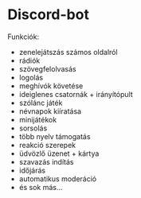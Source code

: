 # Discord-bot
Funkciók:
* zenelejátszás számos oldalról
* rádiók
* szövegfelolvasás
* logolás
* meghívók követése
* ideiglenes csatornák + irányítópult
* szólánc játék
* névnapok kiíratása
* minijátékok
* sorsolás
* több nyelv támogatás
* reakció szerepek
* üdvözlő üzenet + kártya
* szavazás indítás
* időjárás
* automatikus moderáció
* és sok más...

